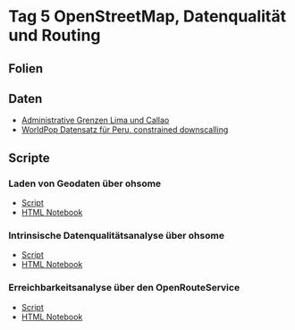 # Tag 5 OpenStreetMap, Datenqualität und Routing

## Folien


## Daten

* <a href="/data_day5/lima.gpkg">Administrative Grenzen Lima und Callao</a>
* <a href="/data_day5/per_ppp_2020_UNadj_constrained.tif">WorldPop Datensatz für Peru, constrained downscalling</a>

## Scripte

### Laden von Geodaten über ohsome
* <a href="udlDay5_OSM_lima.Rmd">Script</a>
* <a href="udlDay5_OSM_lima.html">HTML Notebook</a>

### Intrinsische Datenqualitätsanalyse über ohsome
* <a href="udlDay5_OSM_dataQuality_lima.Rmd">Script</a>
* <a href="udlDay5_OSM_dataQuality_lima.html">HTML Notebook</a>

### Erreichbarkeitsanalyse über den OpenRouteService
* <a href="udlDay5_ORS_accessibility.Rmd">Script</a>
* <a href="udlDay5_ORS_accessibility.html">HTML Notebook</a>
